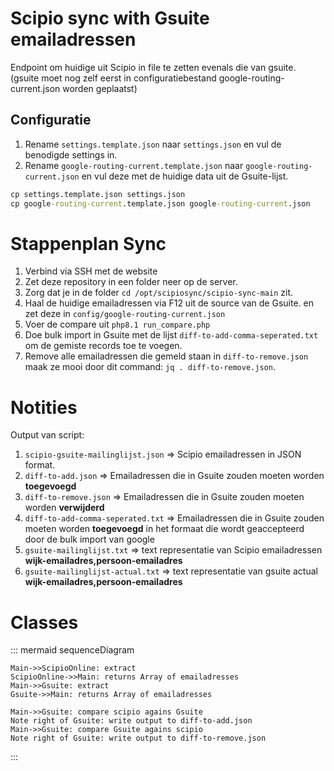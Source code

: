 # Scipio sync with Gsuite emailadressen

Endpoint om huidige uit Scipio in file te zetten evenals die van gsuite. (gsuite moet nog zelf eerst in configuratiebestand google-routing-current.json worden geplaatst)

## Configuratie
1. Rename `settings.template.json` naar `settings.json` en vul de benodigde settings in.
2. Rename `google-routing-current.template.json` naar `google-routing-current.json` en vul deze met de huidige data uit de Gsuite-lijst.

```cmd
cp settings.template.json settings.json
cp google-routing-current.template.json google-routing-current.json
```

# Stappenplan Sync

1. Verbind via SSH met de website 
2. Zet deze repository in een folder neer op de server.
3. Zorg dat je in de folder `cd /opt/scipiosync/scipio-sync-main` zit.
4. Haal de huidige emailadressen via F12 uit de source van de Gsuite. en zet deze in `config/google-routing-current.json`
5. Voer de compare uit `php8.1 run_compare.php`
6. Doe bulk import in Gsuite met de lijst `diff-to-add-comma-seperated.txt` om de gemiste records toe te voegen.
7. Remove alle emailadressen die gemeld staan in `diff-to-remove.json` maak ze mooi door dit command: `jq . diff-to-remove.json`.


# Notities

Output van script:

1. `scipio-gsuite-mailinglijst.json` => Scipio emailadressen in JSON format.
2. `diff-to-add.json` => Emailadressen die in Gsuite zouden moeten worden **toegevoegd**
2. `diff-to-remove.json` => Emailadressen die in Gsuite zouden moeten worden **verwijderd**
3. `diff-to-add-comma-seperated.txt`  => Emailadressen die in Gsuite zouden moeten worden **toegevoegd** in het formaat die wordt geaccepteerd door de bulk import van google
5. `gsuite-mailinglijst.txt` => text representatie van Scipio emailadressen **wijk-emailadres,persoon-emailadres**
6. `gsuite-mailinglijst-actual.txt` => text representatie van gsuite actual **wijk-emailadres,persoon-emailadres**

# Classes

::: mermaid
sequenceDiagram

    Main->>ScipioOnline: extract
    ScipioOnline->>Main: returns Array of emailadresses
    Main->>Gsuite: extract
    Gsuite->>Main: returns Array of emailadresses
    
    Main->>Gsuite: compare scipio agains Gsuite
    Note right of Gsuite: write output to diff-to-add.json
    Main->>Gsuite: compare Gsuite agains scipio
    Note right of Gsuite: write output to diff-to-remove.json
    
:::